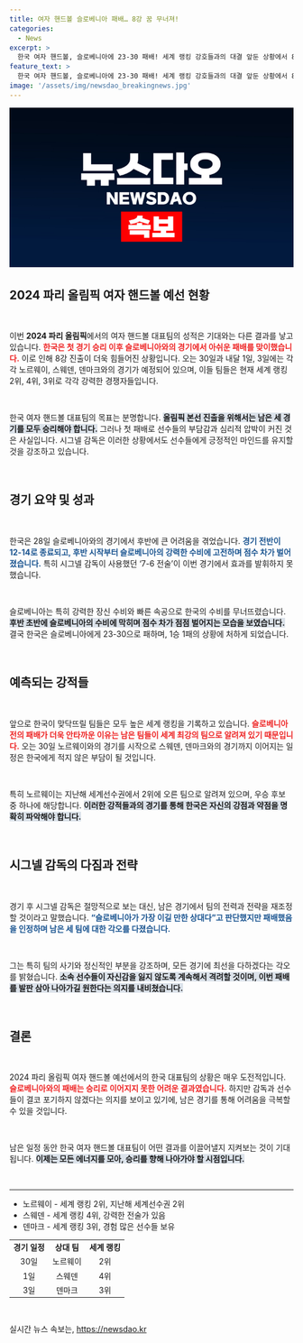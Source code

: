 ```yaml
---
title: 여자 핸드볼 슬로베니아 패배… 8강 꿈 무너져!
categories:
  - News
excerpt: >
  한국 여자 핸드볼, 슬로베니아에 23-30 패배! 세계 랭킹 강호들과의 대결 앞둔 상황에서 8강 진입에 빨간 불이 켜졌다. 시그넬 감독은 포기하지 않겠다며 재도전을 다짐했다.
feature_text: >
  한국 여자 핸드볼, 슬로베니아에 23-30 패배! 세계 랭킹 강호들과의 대결 앞둔 상황에서 8강 진입에 빨간 불이 켜졌다. 시그넬 감독은 포기하지 않겠다며 재도전을 다짐했다.
image: '/assets/img/newsdao_breakingnews.jpg'
---
```


<p><img src="/assets/img/newsdao_breakingnews.jpg" alt="ontimetimes 속보" /></p>

<h2 data-ke-size="size26">2024 파리 올림픽 여자 핸드볼 예선 현황</h2>

<p data-ke-size="size16">&nbsp;</p>

<p>이번 <b>2024 파리 올림픽</b>에서의 여자 핸드볼 대표팀의 성적은 기대와는 다른 결과를 낳고 있습니다. <b><span style="color: #ee2323;">한국은 첫 경기 승리 이후 슬로베니아와의 경기에서 아쉬운 패배를 맞이했습니다.</span></b> 이로 인해 8강 진출이 더욱 힘들어진 상황입니다. 오는 30일과 내달 1일, 3일에는 각각 노르웨이, 스웨덴, 덴마크와의 경기가 예정되어 있으며, 이들 팀들은 현재 세계 랭킹 2위, 4위, 3위로 각각 강력한 경쟁자들입니다. </p>

<p data-ke-size="size16">&nbsp;</p>

<p>한국 여자 핸드볼 대표팀의 목표는 분명합니다. <b><span style="background-color: #21538527;">올림픽 본선 진출을 위해서는 남은 세 경기를 모두 승리해야 합니다.</span></b> 그러나 첫 패배로 선수들의 부담감과 심리적 압박이 커진 것은 사실입니다. 시그넬 감독은 이러한 상황에서도 선수들에게 긍정적인 마인드를 유지할 것을 강조하고 있습니다. </p>

<p data-ke-size="size16">&nbsp;</p>

<h2 data-ke-size="size26">경기 요약 및 성과</h2>

<p data-ke-size="size16">&nbsp;</p>

<p>한국은 28일 슬로베니아와의 경기에서 후반에 큰 어려움을 겪었습니다. <b><span style="color: #1a5490;">경기 전반이 12-14로 종료되고, 후반 시작부터 슬로베니아의 강력한 수비에 고전하며 점수 차가 벌어졌습니다.</span></b> 특히 시그넬 감독이 사용했던 ‘7-6 전술’이 이번 경기에서 효과를 발휘하지 못했습니다. </p>

<p data-ke-size="size16">&nbsp;</p>

<p>슬로베니아는 특히 강력한 장신 수비와 빠른 속공으로 한국의 수비를 무너뜨렸습니다. <b><span style="background-color: #21538527;">후반 초반에 슬로베니아의 수비에 막히며 점수 차가 점점 벌어지는 모습을 보였습니다.</span></b> 결국 한국은 슬로베니아에게 23-30으로 패하며, 1승 1패의 상황에 처하게 되었습니다.</p>

<p data-ke-size="size16">&nbsp;</p>

<h2 data-ke-size="size26">예측되는 강적들</h2>

<p data-ke-size="size16">&nbsp;</p>

<p>앞으로 한국이 맞닥뜨릴 팀들은 모두 높은 세계 랭킹을 기록하고 있습니다. <b><span style="color: #ee2323;">슬로베니아 전의 패배가 더욱 안타까운 이유는 남은 팀들이 세계 최강의 팀으로 알려져 있기 때문입니다.</span></b> 오는 30일 노르웨이와의 경기를 시작으로 스웨덴, 덴마크와의 경기까지 이어지는 일정은 한국에게 적지 않은 부담이 될 것입니다.</p>

<p data-ke-size="size16">&nbsp;</p>

<p>특히 노르웨이는 지난해 세계선수권에서 2위에 오른 팀으로 알려져 있으며, 우승 후보 중 하나에 해당합니다. <b><span style="background-color: #21538527;">이러한 강적들과의 경기를 통해 한국은 자신의 강점과 약점을 명확히 파악해야 합니다.</span></b> </p>

<p data-ke-size="size16">&nbsp;</p>

<h2 data-ke-size="size26">시그넬 감독의 다짐과 전략</h2>

<p data-ke-size="size16">&nbsp;</p>

<p>경기 후 시그넬 감독은 절망적으로 보는 대신, 남은 경기에서 팀의 전력과 전략을 재조정할 것이라고 말했습니다. <b><span style="color: #1a5490;">“슬로베니아가 가장 이길 만한 상대다”고 판단했지만 패배했음을 인정하며 남은 세 팀에 대한 각오를 다졌습니다.</span></b> </p>

<p data-ke-size="size16">&nbsp;</p>

<p>그는 특히 팀의 사기와 정신적인 부분을 강조하며, 모든 경기에 최선을 다하겠다는 각오를 밝혔습니다. <b><span style="background-color: #21538527;">소속 선수들이 자신감을 잃지 않도록 계속해서 격려할 것이며, 이번 패배를 발판 삼아 나아가길 원한다는 의지를 내비쳤습니다.</span></b> </p>

<p data-ke-size="size16">&nbsp;</p>

<h2 data-ke-size="size26">결론</h2>

<p data-ke-size="size16">&nbsp;</p>

<p>2024 파리 올림픽 여자 핸드볼 예선에서의 한국 대표팀의 상황은 매우 도전적입니다. <b><span style="color: #ee2323;">슬로베니아와의 패배는 승리로 이어지지 못한 어려운 결과였습니다.</span></b> 하지만 감독과 선수들이 결코 포기하지 않겠다는 의지를 보이고 있기에, 남은 경기를 통해 어려움을 극복할 수 있을 것입니다. </p>

<p data-ke-size="size16">&nbsp;</p>

<p>남은 일정 동안 한국 여자 핸드볼 대표팀이 어떤 결과를 이끌어낼지 지켜보는 것이 기대됩니다. <b><span style="background-color: #21538527;">이제는 모든 에너지를 모아, 승리를 향해 나아가야 할 시점입니다.</span></b> </p>

<p data-ke-size="size16">&nbsp;</p>

<hr>

<ul>
    <li>노르웨이 - 세계 랭킹 2위, 지난해 세계선수권 2위</li>
    <li>스웨덴 - 세계 랭킹 4위, 강력한 전술가 있음</li>
    <li>덴마크 - 세계 랭킹 3위, 경험 많은 선수들 보유</li>
</ul>

<table style="width: 100%; border-collapse: collapse;">
    <tr>
        <td style="text-align: center; height: 17px;"><b>경기 일정</b></td>
        <td style="text-align: center; height: 17px;"><b>상대 팀</b></td>
        <td style="text-align: center; height: 17px;"><b>세계 랭킹</b></td>
    </tr>
    <tr>
        <td style="text-align: center; height: 17px;">30일</td>
        <td style="text-align: center; height: 17px;">노르웨이</td>
        <td style="text-align: center; height: 17px;">2위</td>
    </tr>
    <tr>
        <td style="text-align: center; height: 17px;">1일</td>
        <td style="text-align: center; height: 17px;">스웨덴</td>
        <td style="text-align: center; height: 17px;">4위</td>
    </tr>
    <tr>
        <td style="text-align: center; height: 17px;">3일</td>
        <td style="text-align: center; height: 17px;">덴마크</td>
        <td style="text-align: center; height: 17px;">3위</td>
    </tr>
</table>

<p data-ke-size="size16">&nbsp;</p>
실시간 뉴스 속보는, <a href="https://newsdao.kr" rel="dofollow">https://newsdao.kr</a>



